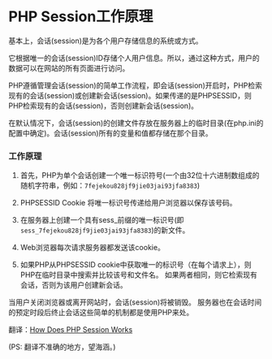PHP Session工作原理
=====================

基本上，会话(session)是为各个用户存储信息的系统或方式。  

它根据唯一的会话(session)ID存储个人用户信息。所以，通过这种方式，用户的数据可以在网站的所有页面进行访问。  

PHP遵循管理会话(session)的简单工作流程，即会话(session)开启时，PHP检索现有的会话(session)或创建新会话(session)。如果传递的是PHPSESSID，则PHP检索现有的会话(session)，否则创建新会话(session)。  

在默认情况下，会话(session)的创建文件存放在服务器上的临时目录(在php.ini的配置中确定)。会话(session)所有的变量和值都存储在那个目录。  

### 工作原理

1. 首先，PHP为单个会话创建一个唯一标识符号(一个由32位十六进制数组成的随机字符串，例如：`7fejekou828jf9jie03jai93jfa8383`)

2. PHPSESSID Cookie 将唯一标识号传递给用户浏览器以保存该号码。  

3. 在服务器上创建一个具有sess_前缀的唯一标识号(即`sess_7fejekou828jf9jie03jai93jfa8383`)的新文件。

4. Web浏览器每次请求服务器都发送该cookie。  

5. 如果PHP从PHPSESSID cookie中获取唯一的标识号（在每个请求上），则PHP在临时目录中搜索并比较该号和文件名。 如果两者相同，则它检索现有会话，否则为该用户创建新会话。  


当用户关闭浏览器或离开网站时，会话(session)将被销毁。 服务器也在会话时间的预定时段后终止会话这些简单的机制都是使用PHP来处。

翻译：[How Does PHP Session Works](http://blog.sohelrana.me/php-session-works/)

(PS: 翻译不准确的地方，望海涵。)
